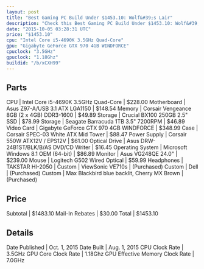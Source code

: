 ```yaml
---
layout: post
title: "Best Gaming PC Build Under $1453.10: Wolf&#39;s Lair"
description: "Check this Best Gaming PC Build Under $1453.10: Wolf&#39;s Lair. CPU: Intel Core i5-4690K 3.5GHz Quad-Core, Motherboard: Asus Z97-A/USB 3.1 ATX LGA1150, Memory: Corsair Ve"
date: "2015-10-05 03:28:31 UTC"
price: "$1453.10"
cpu: "Intel Core i5-4690K 3.5GHz Quad-Core"
gpu: "Gigabyte GeForce GTX 970 4GB WINDFORCE"
cpuclock: "3.5GHz"
gpuclock: "1.18Ghz"
buildid: "/b/xCXH99"
---
```


## Parts

CPU | Intel Core i5-4690K 3.5GHz Quad-Core | $228.00
Motherboard | Asus Z97-A/USB 3.1 ATX LGA1150 | $148.54
Memory | Corsair Vengeance 8GB (2 x 4GB) DDR3-1600 | $49.89
Storage | Crucial BX100 250GB 2.5" SSD | $78.99
Storage | Seagate Barracuda 1TB 3.5" 7200RPM | $46.89
Video Card | Gigabyte GeForce GTX 970 4GB WINDFORCE | $348.99
Case | Corsair SPEC-03 White ATX Mid Tower | $88.47
Power Supply | Corsair 550W ATX12V / EPS12V | $61.00
Optical Drive | Asus DRW-24B1ST/BLK/B/AS DVD/CD Writer | $16.45
Operating System | Microsoft Windows 8.1 OEM (64-bit) | $86.89
Monitor | Asus VG248QE 24.0" | $239.00
Mouse | Logitech G502 Wired Optical | $59.99
Headphones | TAKSTAR HI-2050 | 
Custom | ViewSonic VE710s | (Purchased)
Custom | Dell | (Purchased)
Custom | Max Blackbird blue backlit, Cherry MX Brown | (Purchased)

## Price

Subtotal | $1483.10
Mail-In Rebates | $30.00
Total | $1453.10

## Details

Date Published | Oct. 1, 2015
Date Built | Aug. 1, 2015
CPU Clock Rate | 3.5GHz
GPU Core Clock Rate | 1.18Ghz
GPU Effective Memory Clock Rate | 7.0GHz